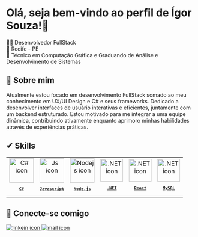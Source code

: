 <!-- Bem-vindo  -->
# Olá, seja bem-vindo ao perfil de Ígor Souza!👾

👨‍💻 Desenvolvedor FullStack  
🚩 Recife - PE  
🏅 Técnico em Computação Gráfica e Graduando de Análise e Desenvolvimento de Sistemas  

## 👀 Sobre mim
Atualmente estou focado em desenvolvimento FullStack somado ao meu conhecimento em UX/UI Design e C# e seus frameworks. Dedicado a desenvolver interfaces de usuário interativas e eficientes, juntamente com um backend estruturado. Estou motivado para me integrar a uma equipe dinâmica, contribuindo ativamente enquanto aprimoro minhas habilidades através de experiências práticas.


## ✔ Skills

<table width="100%">
  <tr>
    <td align="center">
      <a href="https://learn.microsoft.com/pt-br/dotnet/">
        <img src="https://skillicons.dev/icons?i=cs" width="65px" alt="C# icon"/><br/>
        <sub>
          <b>
            <pre>C#</pre>
          </b>
        </sub>
      </a>
    </td>
    <td align="center">
      <a href="https://www.javascript.com">
      <img src="https://skillicons.dev/icons?i=js" width="65px" alt="Js icon"/><br/>
      <sub>
        <b>
          <pre>Javascript</pre>
        </b>
      </sub>
      </a>
    </td>
    <td align="center">
      <a href="https://nodejs.org/en">
        <img src="https://skillicons.dev/icons?i=nodejs" width="65px" alt="Nodejs icon"/><br/>
        <sub>
          <b>
            <pre>Node.js</pre>
          </b>
        </sub>
      </a>
    </td>
    <td align="center">
      <a href="https://learn.microsoft.com/pt-br/dotnet/">
        <img src="https://skillicons.dev/icons?i=dotnet" width="60px" alt=".NET icon"/><br/>
        <sub>
          <b>
            <pre>.NET</pre>
          </b>
        </sub>
      </a>
    </td>
    <td align="center">
      <a href="https://react.dev/">
        <img src="https://skillicons.dev/icons?i=react" width="60px" alt=".NET icon"/><br/>
        <sub>
          <b>
            <pre>React</pre>
          </b>
        </sub>
      </a>
    </td>
    <td align="center">
      <a href="https://www.mysql.com/">
        <img src="https://skillicons.dev/icons?i=mysql" width="60px" alt=".NET icon"/><br/>
        <sub>
          <b>
            <pre>MySQL</pre>
          </b>
        </sub>
      </a>
    </td>
  </tr>
</table>

## 💬 Conecte-se comigo

<div display="flex">
  <a href="https://www.linkedin.com/in/igusouz/">
    <img src="https://skillicons.dev/icons?i=linkedin" alt="linkein icon"/>
  </a>
  <a href="https://mailto:igorrafael.jobs@gmail.com/">
    <img src="https://skillicons.dev/icons?i=linkedin" alt="mail icon"/>
  </a>
  
</div>
